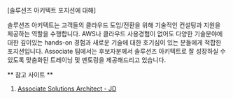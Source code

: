 [솔루션즈 아키텍트 포지션에 대해]

솔루션즈 아키텍트는 고객들의 클라우드 도입/전환을 위해 기술적인 컨설팅과 지원을 제공하는 역할을 수행합니다.
AWS나 클라우드 사용경험이 없어도 다양한 기술분야에 대한 깊이있는 hands-on 경험과 새로운 기술에 대한 호기심이 있는 분들에게 적합한 포지션입니다. Associate 팀에서는 후보자분께서 솔루션즈 아키텍트로 잘 성장하실 수 있도록 맞춤화된 트레이닝 및 멘토링을 제공해드리고 있습니다.

** 참고 사이트 **

1. [Associate Solutions Architect - JD](https://www.amazon.jobs/en/jobs/2108027/associate-solutions-architect?no_int_redir=1)
